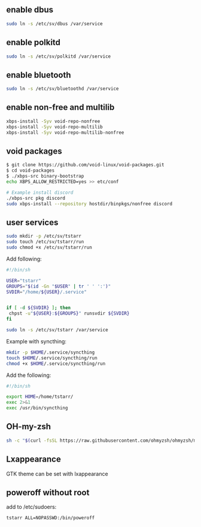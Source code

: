 ## enable dbus

```bash
sudo ln -s /etc/sv/dbus /var/service
```
## enable polkitd

```bash
sudo ln -s /etc/sv/polkitd /var/service
```

## enable bluetooth

```bash
sudo ln -s /etc/sv/bluetoothd /var/service
```

## enable non-free and multilib

```bash
xbps-install -Syv void-repo-nonfree
xbps-install -Syv void-repo-multilib
xbps-install -Syv void-repo-multilib-nonfree
```

## void packages

```bash
$ git clone https://github.com/void-linux/void-packages.git
$ cd void-packages
$ ./xbps-src binary-bootstrap
echo XBPS_ALLOW_RESTRICTED=yes >> etc/conf

# Example install discord
./xbps-src pkg discord
sudo xbps-install --repository hostdir/binpkgs/nonfree discord
```

## user services

```bash
sudo mkdir -p /etc/sv/tstarr
sudo touch /etc/sv/tstarr/run
sudo chmod +x /etc/sv/tstarr/run
```

Add following:

```bash
#!/bin/sh

USER="tstarr"
GROUPS="$(id -Gn "$USER" | tr ' ' ':')"
SVDIR="/home/${USER}/.service"


if [ -d ${SVDIR} ]; then
 chpst -u"${USER}:${GROUPS}" runsvdir ${SVDIR} 
fi
```

```bash
sudo ln -s /etc/sv/tstarr /var/service
```

Example with syncthing:

```bash
mkdir -p $HOME/.service/syncthing
touch $HOME/.service/syncthing/run
chmod +x $HOME/.service/syncthing/run
```

Add the following:

```bash
#!/bin/sh

export HOME=/home/tstarr/
exec 2>&1
exec /usr/bin/syncthing
```

## OH-my-zsh

```bash
sh -c "$(curl -fsSL https://raw.githubusercontent.com/ohmyzsh/ohmyzsh/master/tools/install.sh)"
```

## Lxappearance

GTK theme can be set with lxappearance

## poweroff without root

add to /etc/sudoers:

```bash
tstarr ALL=NOPASSWD:/bin/poweroff
```

